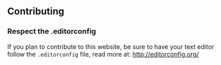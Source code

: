 
## Contributing

### Respect the .editorconfig

If you plan to contribute to this website, be sure to have your text editor
follow the `.editorconfig` file, read more at: http://editorconfig.org/
